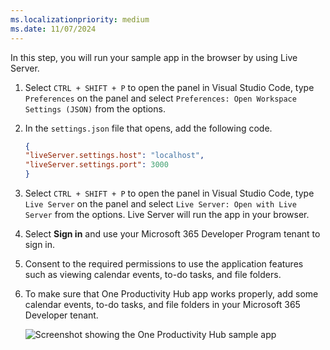 ```yaml
---
ms.localizationpriority: medium
ms.date: 11/07/2024
---
```


<!-- markdownlint-disable MD041 -->

In this step, you will run your sample app in the browser by using Live Server.

1. Select `CTRL + SHIFT + P` to open the panel in Visual Studio Code, type `Preferences` on the panel and select `Preferences: Open Workspace Settings (JSON)` from the options.

1. In the `settings.json` file that opens, add the following code.

    ```json
    {
    "liveServer.settings.host": "localhost",
    "liveServer.settings.port": 3000
    }
    ```

1. Select `CTRL + SHIFT + P` to open the panel in Visual Studio Code, type `Live Server` on the panel and select `Live Server: Open with Live Server` from the options. Live Server will run the app in your browser.

1. Select **Sign in** and use your Microsoft 365 Developer Program tenant to sign in.

1. Consent to the required permissions to use the application features such as viewing calendar events, to-do tasks, and file folders.

1. To make sure that One Productivity Hub app works properly, add some calendar events, to-do tasks, and file folders in your Microsoft 365 Developer tenant.

    ![Screenshot showing the One Productivity Hub sample app](../../../images/mgt-one-productivity-hub/one-productivity-hub-overview.gif)
